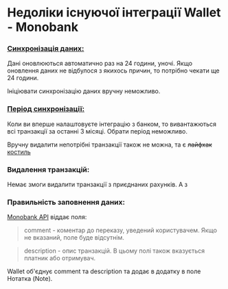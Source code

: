 # Недоліки існуючої інтеграції Wallet - Monobank

### [Синхронізація даних:](https://support.budgetbakers.com/hc/en-us/articles/7152012249618-How-often-does-my-bank-account-data-update)
Дані оновлюються автоматично раз на 24 години, уночі. Якщо оновлення даних не відбулося з якихось причин, то потрібно чекати ще 24 години.

Ініціювати синхронізацію даних вручну неможливо.

### [Період синхронізації:](https://support.budgetbakers.com/hc/en-us/articles/7183726011538-How-many-transactions-will-appear-in-Wallet-when-I-first-connect-to-my-bank)
Коли ви вперше налаштовуєте інтеграцію з банком, то вивантажються всі транзакції за останні 3 місяці. Обрати період неможливо.

Вручну видалити непотрібні транзакції також не можна, та є ~~лайфхак~~ [костиль](https://www.reddit.com/r/BudgetBakers/comments/1af31q1/new_year_new_expense_tracking_app/)

### Видалення транзакцій:
Немає змоги видалити транзакції з приєднаних рахунків. А з 

### Правильність заповнення даних:
[Monobank API](https://api.monobank.ua/docs/index.html#tag/Kliyentski-personalni-dani/paths/~1personal~1statement~1{account}~1{from}~1{to}/get) віддає поля: 
> comment - коментар до переказу, уведений користувачем. Якщо не вказаний, поле буде відсутнім.

> description - опис транзакцій. В цьому полі також вказується платник або отримувач.

Wallet об'єднує comment та description та додає в додатку в поле Нотатка (Note).